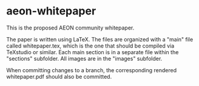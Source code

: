 # aeon-whitepaper
This is the proposed AEON community whitepaper.

The paper is written using LaTeX. 
The files are organized with a "main" file called whitepaper.tex, which is the one that should be compiled via TeXstudio or similar. Each main section is in a separate file within the "sections" subfolder.  All images are in the "images" subfolder.

When committing changes to a branch, the corresponding rendered whitepaper.pdf should also be committed.
